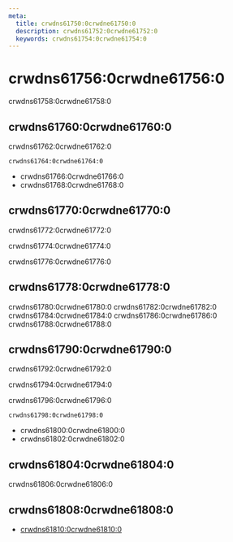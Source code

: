 ```yaml
---
meta:
  title: crwdns61750:0crwdne61750:0
  description: crwdns61752:0crwdne61752:0
  keywords: crwdns61754:0crwdne61754:0
---
```


# crwdns61756:0crwdne61756:0
crwdns61758:0crwdne61758:0

<entry-ad />

## crwdns61760:0crwdne61760:0
crwdns61762:0crwdne61762:0

`crwdns61764:0crwdne61764:0`
- crwdns61766:0crwdne61766:0
- crwdns61768:0crwdne61768:0


## crwdns61770:0crwdne61770:0
crwdns61772:0crwdne61772:0

  crwdns61774:0crwdne61774:0

  crwdns61776:0crwdne61776:0

## crwdns61778:0crwdne61778:0
crwdns61780:0crwdne61780:0
<alert type="success">crwdns61782:0crwdne61782:0</alert>
<alert type="info">crwdns61784:0crwdne61784:0</alert>
<alert type="warning">crwdns61786:0crwdne61786:0</alert>
<alert type="error">crwdns61788:0crwdne61788:0</alert>

## crwdns61790:0crwdne61790:0
crwdns61792:0crwdne61792:0

  crwdns61794:0crwdne61794:0

  crwdns61796:0crwdne61796:0

  `crwdns61798:0crwdne61798:0`
  - crwdns61800:0crwdne61800:0
  - crwdns61802:0crwdne61802:0

## crwdns61804:0crwdne61804:0
crwdns61806:0crwdne61806:0

## crwdns61808:0crwdne61808:0
  - [crwdns61810:0crwdne61810:0]()

<doc-footer />
